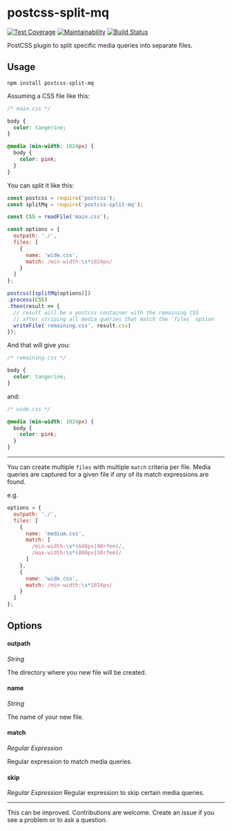 # postcss-split-mq

[![Test Coverage](https://api.codeclimate.com/v1/badges/c0e76f3f63757fb5e224/test_coverage)](https://codeclimate.com/github/iAmNathanJ/postcss-split-mq/test_coverage) [![Maintainability](https://api.codeclimate.com/v1/badges/c0e76f3f63757fb5e224/maintainability)](https://codeclimate.com/github/iAmNathanJ/postcss-split-mq/maintainability) [![Build Status](https://semaphoreci.com/api/v1/iamnathanj/postcss-split-mq/branches/master/badge.svg)](https://semaphoreci.com/iamnathanj/postcss-split-mq)

PostCSS plugin to split specific media queries into separate files.

## Usage

```
npm install postcss-split-mq
```

Assuming a CSS file like this:
```css
/* main.css */

body {
  color: tangerine;
}

@media (min-width: 1024px) {
  body {
    color: pink;
  }
}
```

You can split it like this:
```js
const postcss = require('postcss');
const splitMq = require('postcss-split-mq');

const CSS = readFile('main.css');

const options = {
  outpath: './',
  files: [
    {
      name: 'wide.css',
      match: /min-width:\s*1024px/
    }
  ]
};

postcss([splitMq(options)])
.process(CSS)
.then(result => {
  // result will be a postcss container with the remaining CSS
  // after striping all media queries that match the `files` option
  writeFile('remaining.css', result.css)
});
```

And that will give you:
```css
/* remaining.css */

body {
  color: tangerine;
}
```

and:
```css
/* wide.css */

@media (min-width: 1024px) {
  body {
    color: pink;
  }
}
```

---

You can create multiple `files` with multiple `match` criteria per file. Media queries are captured for a given file if _any_ of its match expressions are found.

e.g.
```js
options = {
  outpath: './',
  files: [
    {
      name: 'medium.css',
      match: [
        /min-width:\s*(640px|40r?em)/,
        /max-width:\s*(800px|50r?em)/
      ]
    },
    {
      name: 'wide.css',
      match: /min-width:\s*1024px/
    }
  ]
};
```


## Options
#### outpath
*String*

The directory where you new file will be created.

#### name
*String*

The name of your new file.

#### match
*Regular Expression*

Regular expression to match media queries.

#### skip
*Regular Expression*
Regular expression to skip certain media queries.

---

This can be improved. Contributions are welcome. Create an issue if you see a problem or to ask a question.
